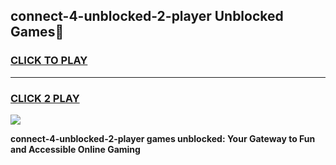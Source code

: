 
## connect-4-unblocked-2-player Unblocked Games👋
<h3>
<a href="https://news.freeplayer.one?title=connect-4-unblocked-2-player&ref=16F">CLICK TO PLAY</a></h3>
<hr>

<h3>
<a href="https://news.freeplayer.one?title=connect-4-unblocked-2-player&ref=16F">CLICK 2 PLAY</a>
  
</h3>

<a href="https://news.freeplayer.one?title=connect-4-unblocked-2-player&ref=16F/"><img src="https://clearcache.store/games.png"></a>


**connect-4-unblocked-2-player games unblocked: Your Gateway to Fun and Accessible Online Gaming**
